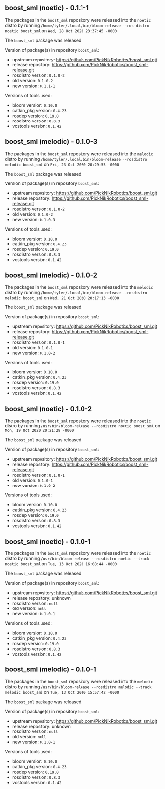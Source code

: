 ## boost_sml (noetic) - 0.1.1-1

The packages in the `boost_sml` repository were released into the `noetic` distro by running `/home/tyler/.local/bin/bloom-release --ros-distro noetic boost_sml` on `Wed, 28 Oct 2020 23:37:45 -0000`

The `boost_sml` package was released.

Version of package(s) in repository `boost_sml`:

- upstream repository: https://github.com/PickNikRobotics/boost_sml.git
- release repository: https://github.com/PickNikRobotics/boost_sml-release.git
- rosdistro version: `0.1.0-2`
- old version: `0.1.0-2`
- new version: `0.1.1-1`

Versions of tools used:

- bloom version: `0.10.0`
- catkin_pkg version: `0.4.23`
- rosdep version: `0.19.0`
- rosdistro version: `0.8.3`
- vcstools version: `0.1.42`


## boost_sml (melodic) - 0.1.0-3

The packages in the `boost_sml` repository were released into the `melodic` distro by running `/home/tyler/.local/bin/bloom-release --rosdistro melodic boost_sml` on `Fri, 23 Oct 2020 20:29:55 -0000`

The `boost_sml` package was released.

Version of package(s) in repository `boost_sml`:

- upstream repository: https://github.com/PickNikRobotics/boost_sml.git
- release repository: https://github.com/PickNikRobotics/boost_sml-release.git
- rosdistro version: `0.1.0-2`
- old version: `0.1.0-2`
- new version: `0.1.0-3`

Versions of tools used:

- bloom version: `0.10.0`
- catkin_pkg version: `0.4.23`
- rosdep version: `0.19.0`
- rosdistro version: `0.8.3`
- vcstools version: `0.1.42`


## boost_sml (melodic) - 0.1.0-2

The packages in the `boost_sml` repository were released into the `melodic` distro by running `/home/tyler/.local/bin/bloom-release --rosdistro melodic boost_sml` on `Wed, 21 Oct 2020 20:17:13 -0000`

The `boost_sml` package was released.

Version of package(s) in repository `boost_sml`:

- upstream repository: https://github.com/PickNikRobotics/boost_sml.git
- release repository: https://github.com/PickNikRobotics/boost_sml-release.git
- rosdistro version: `0.1.0-1`
- old version: `0.1.0-1`
- new version: `0.1.0-2`

Versions of tools used:

- bloom version: `0.10.0`
- catkin_pkg version: `0.4.23`
- rosdep version: `0.19.0`
- rosdistro version: `0.8.3`
- vcstools version: `0.1.42`


## boost_sml (noetic) - 0.1.0-2

The packages in the `boost_sml` repository were released into the `noetic` distro by running `/usr/bin/bloom-release --rosdistro noetic boost_sml` on `Mon, 19 Oct 2020 20:21:29 -0000`

The `boost_sml` package was released.

Version of package(s) in repository `boost_sml`:

- upstream repository: https://github.com/PickNikRobotics/boost_sml.git
- release repository: https://github.com/PickNikRobotics/boost_sml-release.git
- rosdistro version: `0.1.0-1`
- old version: `0.1.0-1`
- new version: `0.1.0-2`

Versions of tools used:

- bloom version: `0.10.0`
- catkin_pkg version: `0.4.23`
- rosdep version: `0.19.0`
- rosdistro version: `0.8.3`
- vcstools version: `0.1.42`


## boost_sml (noetic) - 0.1.0-1

The packages in the `boost_sml` repository were released into the `noetic` distro by running `/usr/bin/bloom-release --rosdistro noetic --track noetic boost_sml` on `Tue, 13 Oct 2020 16:08:44 -0000`

The `boost_sml` package was released.

Version of package(s) in repository `boost_sml`:

- upstream repository: https://github.com/PickNikRobotics/boost_sml.git
- release repository: unknown
- rosdistro version: `null`
- old version: `null`
- new version: `0.1.0-1`

Versions of tools used:

- bloom version: `0.10.0`
- catkin_pkg version: `0.4.23`
- rosdep version: `0.19.0`
- rosdistro version: `0.8.3`
- vcstools version: `0.1.42`


## boost_sml (melodic) - 0.1.0-1

The packages in the `boost_sml` repository were released into the `melodic` distro by running `/usr/bin/bloom-release --rosdistro melodic --track melodic boost_sml` on `Tue, 13 Oct 2020 15:57:42 -0000`

The `boost_sml` package was released.

Version of package(s) in repository `boost_sml`:

- upstream repository: https://github.com/PickNikRobotics/boost_sml.git
- release repository: unknown
- rosdistro version: `null`
- old version: `null`
- new version: `0.1.0-1`

Versions of tools used:

- bloom version: `0.10.0`
- catkin_pkg version: `0.4.23`
- rosdep version: `0.19.0`
- rosdistro version: `0.8.3`
- vcstools version: `0.1.42`



